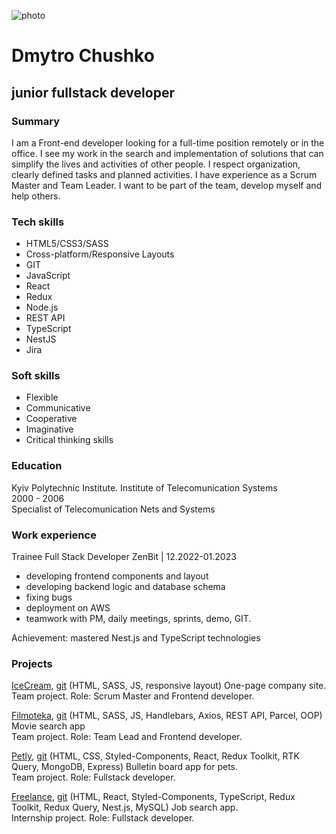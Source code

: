 ![photo](./photo.jpg "my photo")

# Dmytro Chushko

## junior fullstack developer

### Summary

I am a Front-end developer looking for a full-time position remotely or in the office. I see my work in the search and implementation of solutions that can simplify the lives and activities of other people. I respect organization, clearly defined tasks and planned activities. I have experience as a Scrum Master and Team Leader. I want to be part of the team, develop myself and help others.

### Tech skills

- HTML5/CSS3/SASS
- Cross-platform/Responsive Layouts
- GIT
- JavaScript
- React
- Redux
- Node.js
- REST API
- TypeScript
- NestJS
- Jira

### Soft skills

- Flexible
- Communicative
- Cooperative
- Imaginative
- Critical thinking skills

### Education

Kyiv Polytechnic Institute. Institute of Telecomunication Systems\
2000 - 2006\
Specialist of Telecomunication Nets and Systems

### Work experience

Trainee Full Stack Developer
ZenBit | 12.2022-01.2023

- developing frontend components and layout
- developing backend logic and database schema
- fixing bugs
- deployment on AWS
- teamwork with PM, daily meetings, sprints, demo, GIT.

Achievement: mastered Nest.js and TypeScript technologies

### Projects

[IceCream](https://dmytro-chushko.github.io/icecream/), [git](https://github.com/dmytro-chushko/icecream) (HTML, SASS, JS, responsive layout)
One-page company site.\
Team project. Role: Scrum Master and Frontend developer.

[Filmoteka](dmytro-chushko.github.io/filmoteka/), [git](https://github.com/dmytro-chushko/filmoteka) (HTML, SASS, JS,
Handlebars, Axios, REST API, Parcel, OOP)
Movie search app\
Team project. Role: Team Lead and Frontend developer.

[Petly](https://project-group-4-petly.netlify.app/petly-project-fe), [git](https://github.com/dmytro-chushko/petly-project-frontend) (HTML, CSS, Styled-Components, React, Redux Toolkit, RTK Query, MongoDB, Express)
Bulletin board app for pets.\
Team project. Role: Fullstack developer.

[Freelance](http://client-zb5-freelance.s3-website.eu-central-1.amazonaws.com/), [git](https://github.com/dmytro-chushko/syntactic-sugar_frontend) (HTML, React,
Styled-Components, TypeScript, Redux Toolkit, Redux
Query, Nest.js, MySQL)
Job search app.\
Internship project. Role: Fullstack developer.
